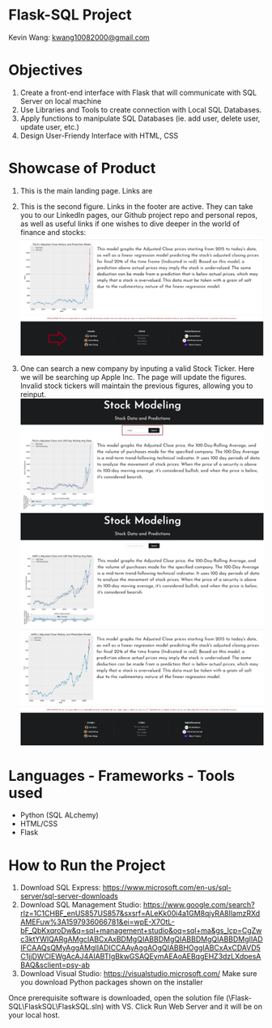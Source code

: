 # Flask-SQL Project
Kevin Wang: kwang10082000@gmail.com


# Objectives
1. Create a front-end interface with Flask that will communicate with SQL Server on local machine 
2. Use Libraries and Tools to create connection with Local SQL Databases. 
3. Apply functions to manipulate SQL Databases (ie. add user, delete user, update user, etc.)
4. Design User-Friendy Interface with HTML, CSS

# Showcase of Product
1. This is the main landing page. Links are 


2. This is the second figure. Links in the footer are active. They can take you to our LinkedIn pages, our Github project repo and personal repos, as well as useful links if one wishes to dive deeper in the world of finance and stocks: 
![2](https://github.com/KevinW1008/Stocks/blob/master/Repo_images/2.PNG?raw=true)

3. One can search a new company by inputing a valid Stock Ticker. Here we will be searching up Apple Inc. The page will update the figures. Invalid stock tickers will maintain the previous figures, allowing you to reinput.
![2](https://github.com/KevinW1008/Stocks/blob/master/Repo_images/3.PNG?raw=true)
![2](https://github.com/KevinW1008/Stocks/blob/master/Repo_images/4.PNG?raw=true)
![2](https://github.com/KevinW1008/Stocks/blob/master/Repo_images/5.PNG?raw=true)



# Languages - Frameworks - Tools used
* Python (SQL ALchemy)
* HTML/CSS
* Flask

# How to Run the Project
1. Download SQL Express: https://www.microsoft.com/en-us/sql-server/sql-server-downloads
2. Download SQL Management Studio: https://www.google.com/search?rlz=1C1CHBF_enUS857US857&sxsrf=ALeKk00i4a1GM8qjyRA8IlamzRXdAMEFuw%3A1597936066781&ei=wpE-X7OtL-bF_QbKxqroDw&q=sql+management+studio&oq=sql+ma&gs_lcp=CgZwc3ktYWIQARgAMgcIABCxAxBDMgQIABBDMgQIABBDMgQIABBDMgIIADIFCAAQsQMyAggAMgIIADICCAAyAggAOgQIABBHOggIABCxAxCDAVD5C1jjDWClEWgAcAJ4AIABTIgBkwGSAQEymAEAoAEBqgEHZ3dzLXdpesABAQ&sclient=psy-ab
3. Download Visual Studio: https://visualstudio.microsoft.com/
   Make sure you download Python packages shown on the installer

Once prerequisite software is downloaded, open the solution file (\Flask-SQL\FlaskSQL\FlaskSQL.sln) with VS. Click Run Web Server and it will be on your local host. 


